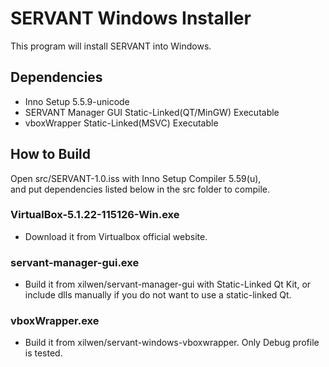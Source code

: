 # SERVANT Windows Installer
This program will install SERVANT into Windows.  

## Dependencies
* Inno Setup 5.5.9-unicode
* SERVANT Manager GUI Static-Linked(QT/MinGW) Executable
* vboxWrapper Static-Linked(MSVC) Executable

## How to Build 
Open src/SERVANT-1.0.iss with Inno Setup Compiler 5.59(u),  
and put dependencies listed below in the src folder to compile.  
### VirtualBox-5.1.22-115126-Win.exe  
* Download it from Virtualbox official website.
### servant-manager-gui.exe  
* Build it from xilwen/servant-manager-gui with Static-Linked Qt Kit, or include dlls manually if you do not want to use a static-linked Qt.
### vboxWrapper.exe  
* Build it from xilwen/servant-windows-vboxwrapper. Only Debug profile is tested.
